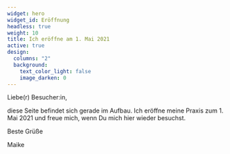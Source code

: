 ```yaml
---
widget: hero
widget_id: Eröffnung
headless: true
weight: 10
title: Ich eröffne am 1. Mai 2021
active: true
design:
  columns: "2"
  background:
    text_color_light: false
    image_darken: 0
---
```

Liebe(r) Besucher:in,

diese Seite befindet sich gerade im Aufbau. Ich eröffne meine Praxis zum 1. Mai 2021 und freue mich, wenn Du mich hier wieder besuchst.

Beste Grüße

Maike